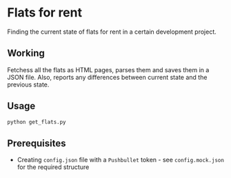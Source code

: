 # Flats for rent

Finding the current state of flats for rent in a certain development project.

## Working

Fetchess all the flats as HTML pages, parses them and saves them in a JSON file. Also, reports any differences between current state and the previous state.

## Usage

```sh
python get_flats.py
```

## Prerequisites

- Creating `config.json` file with a `Pushbullet` token - see `config.mock.json` for the required structure
